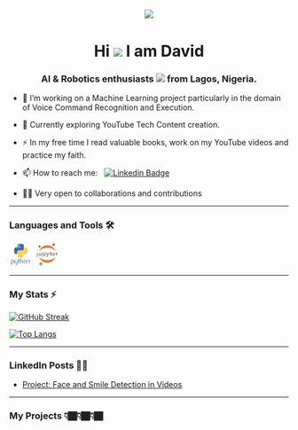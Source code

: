<p align="center">
<a href="https://www.linkedin.com/in/david-owoniyi"><img src="https://img.shields.io/badge/style--5eba00.svg?label=LinkedIn&logo=linkedin&style=social" alt=""/></a>
</p>

<p align="center">
<img src="https://komarev.com/ghpvc/?username=DavidOwoniyi&style=flat-square" alt=""/>
</p>

<div id="header" align="center">
  <img src="https://lh3.googleusercontent.com/d/1k3zDlCZXIet6Ktzdl3ZInVGVc924ZNpt" width="500"/>
</div>

<h1 align="center">
  Hi
  <img src="https://media.giphy.com/media/hvRJCLFzcasrR4ia7z/giphy.gif" width="30px"/>
   I am David
</h1>

### <p align="center">AI & Robotics enthusiasts <img src="https://media.giphy.com/media/WUlplcMpOCEmTGBtBW/giphy.gif" width="30"> from Lagos, Nigeria. </p>

- 🔭 I’m working on a Machine Learning project particularly in the domain of Voice Command Recognition and Execution.
  
- 🌱 Currently exploring YouTube Tech Content creation.
  
- ⚡ In my free time I read valuable books, work on my YouTube videos and practice my faith.
  
- 📫 How to reach me: &nbsp; [![Linkedin Badge](https://img.shields.io/badge/style--5eba00.svg?label=LinkedIn&logo=linkedin&style=social)](https://www.linkedin.com/in/david-owoniyi)

- 👯‍♂️ Very open to collaborations and contributions

---

### Languages and Tools 🛠

<p>
<img src="https://github.com/devicons/devicon/blob/master/icons/python/python-original-wordmark.svg" title="Python" alt="Python" width="40" height="40"/>&nbsp;
<img src="https://github.com/devicons/devicon/blob/master/icons/jupyter/jupyter-original-wordmark.svg" title="Jupyter" alt="Jupyter" width="40" height="40"/>&nbsp;
</p>

---

### My Stats ⚡
[![GitHub Streak](http://github-readme-streak-stats.herokuapp.com?user=DavidOwoniyi&theme=dark&background=000000)](https://git.io/streak-stats)

[![Top Langs](https://github-readme-stats.vercel.app/api/top-langs/?username=DavidOwoniyi&layout=compact&theme=vision-friendly-dark)](https://github.com/anuraghazra/github-readme-stats)

---

### LinkedIn Posts ✍🏾 
- [Project: Face and Smile Detection in Videos](https://www.linkedin.com/posts/david-owoniyi_machinelearning-python-computervision-activity-7223793763284840448-xZ-3?utm_source=share&utm_medium=member_desktop)<!-- BLOG-POST-LIST:START -->
<!-- BLOG-POST-LIST:END -->

---

### My Projects 👇🏾👇🏾👇🏾
